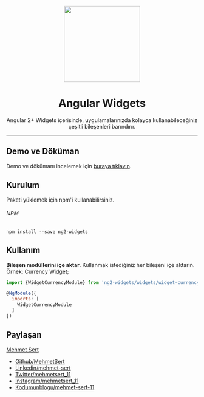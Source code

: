 <p align="center">
  <img height="200px" width="200px" style="text-align: center;" src="https://www.mehmetsert.com.tr/assets/img/ng2-widgets-logo.png">
  <h1 align="center">Angular Widgets</h1>
</p>
<p align="center">Angular 2+ Widgets içerisinde, uygulamalarınızda kolayca kullanabileceğiniz çeşitli bileşenleri barındırır.</p>

------------

## Demo ve Döküman
Demo ve dökümanı incelemek için [buraya tıklayın](https://mehmetsert.github.io/ng2-widgets-demo/ "buraya tıklayın").

## Kurulum
Paketi yüklemek için npm'i kullanabilirsiniz.

###### NPM
```
npm install --save ng2-widgets
```

## Kullanım

**Bileşen modüllerini içe aktar.**
Kullanmak istediğiniz her bileşeni içe aktarın. Örnek: Currency Widget;
```javascript
import {WidgetCurrencyModule} from 'ng2-widgets/widgets/widget-currency';

@NgModule({
  imports: [
    WidgetCurrencyModule
  ]
})

```


## Paylaşan
[Mehmet Sert](https://mehmetsert.com.tr "Mehmet Sert")
- [Github/MehmetSert](https://github.com/MehmetSert "Github/MehmetSert")
- [Linkedin/mehmet-sert](https://www.linkedin.com/in/mehmet-sert/ "Linkedin/mehmet-sert")
- [Twitter/mehmetsert_11](https://twitter.com/mehmetsert_11 "Twitter/mehmetsert_11")
- [Instagram/mehmetsert_11](https://www.instagram.com/mehmetsert_11/ "Instagram/mehmetsert_11")
- [Kodumunblogu/mehmet-sert-11](https://kodumunblogu.net/auth/mehmet-sert-11 "Kodumunblogu/mehmet-sert-11")
